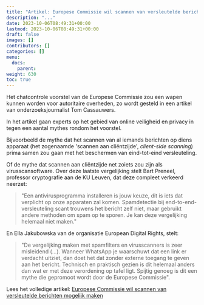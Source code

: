 ```yaml
---
title: "Artikel: Europese Commissie wil scannen van versleutelde berichten mogelijk maken"
description: "..."
date: 2023-10-06T08:49:31+00:00
lastmod: 2023-10-06T08:49:31+00:00
draft: false
images: []
contributors: []
categories: []
menu:
  docs:
    parent: 
weight: 630
toc: true
---
```


Het chatcontrole voorstel van de Europese Commissie zou een wapen kunnen worden voor autoritaire overheden, zo wordt gesteld in een artikel van onderzoeksjournalist Tom Cassauwers. 

In het artikel gaan experts op het gebied van online veiligheid en privacy in tegen een aantal mythes rondom het voorstel. 

Bijvoorbeeld de mythe dat het scannen van al iemands berichten op diens apparaat (het zogenaamde 'scannen aan cliëntzijde', _client-side scanning_) prima samen zou gaan met het beschermen van eind-tot-eind versleuteling. 

Of de mythe dat scannen aan cliëntzijde net zoiets zou zijn als virusscansoftware. Over deze laatste vergelijking stelt Bart Preneel, professor cryptografie aan de KU Leuven, dat deze compleet verkeerd neerzet: 

> "Een antivirusprogramma installeren is jouw keuze, dit is iets dat verplicht op onze apparaten zal komen. Spamdetectie bij end-to-end-versleuteling scant trouwens het bericht zelf niet, maar gebruikt andere methoden om spam op te sporen. Je kan deze vergelijking helemaal niet maken."

En Ella Jakubowska van de organisatie European Digital Rights, stelt: 

> "De vergelijking maken met spamfilters en virusscanners is zeer misleidend (...). Wanneer WhatsApp je waarschuwt dat een link er verdacht uitziet, dan doet het dat zonder externe toegang te geven aan het bericht. Technisch en praktisch gezien is dit helemaal anders dan wat er met deze verordening op tafel ligt. Spijtig genoeg is dit een mythe die gepromoot wordt door de Europese Commissie".

Lees het volledige artikel: [Europese Commissie wil scannen van versleutelde berichten mogelijk maken](https://www.apache.be/2023/10/06/chatcontrole-europese-commissie-wil-scannen-van-versleutelde-berichten-mogelijk-maken)
